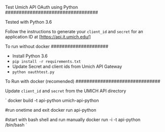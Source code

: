 Test Umich API OAuth using Python
##################################

Tested with Python 3.6

Follow the instructions to generate your `client_id` and `secret` for an application ID at [https://api.it.umich.edu/]

To run without docker
#####################

 * Install Python 3.6
 * `pip install -r requirements.txt`
 * Update Secret and client ids from Umich API Gateway
 * `python oauthtest.py`


To Run with docker (recomended)
###############################

Update `client_id` and `secret` from the UMICH API directory

`
docker build -t api-python umich-api-python

#run onetime and exit
docker run api-python

#start with bash shell and run manually
docker run -i -t api-python /bin/bash
`
